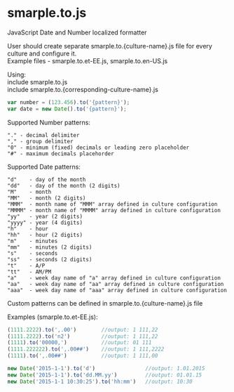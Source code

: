 # smarple.to.js

JavaScript Date and Number localized formatter

User should create separate smarple.to.{culture-name}.js file for every culture and configure it.  
Example files - smarple.to.et-EE.js, smarple.to.en-US.js

Using:  
include smarple.to.js  
include smarple.to.{corresponding-culture-name}.js
```js
var number = (123.456).to('{pattern}');  
var date = new Date().to('{pattern}');
```

Supported Number patterns:
```
"." - decimal delimiter  
"," - group delimiter  
"0" - minimum (fixed) decimals or leading zero placeholder  
"#" - maximum decimals placehorder
```

Supported Date patterns:
```
"d"    - day of the month  
"dd"   - day of the month (2 digits)  
"M"    - month  
"MM"   - month (2 digits)  
"MMM"  - month name of "MMM" array defined in culture configuration  
"MMMM" - month name of "MMMM" array defined in culture configuration  
"yy"   - year (2 digits)  
"yyyy" - year (4 digits)  
"h"    - hour  
"hh"   - hour (2 digits)  
"m"    - minutes  
"mm"   - minutes (2 digits)  
"s"    - seconds  
"ss"   - seconds (2 digits)  
"t"    - A/P  
"tt"   - AM/PM  
"a"    - week day name of "a" array defined in culture configuration  
"aa"   - week day name of "aa" array defined in culture configuration  
"aaa"  - week day name of "aaa" array defined in culture configuration  
```

Custom patterns can be defined in smarple.to.{culture-name}.js file

Examples (smarple.to.et-EE.js):
```js
(1111.2222).to(',.00')        //output: 1 111,22  
(1111.2222).to('n2')          //output: 1 111,22  
(1111).to('00000,')           //output: 01 111  
(1111.222222).to(',.00##')    //output: 1 111,2222  
(1111).to(',.00##')           //output: 1 111,00

new Date('2015-1-1').to('d')                //output: 1.01.2015  
new Date('2015-1-1').to('dd.MM.yy')         //output: 01.01.15  
new Date('2015-1-1 10:30:25').to('hh:mm')   //output: 10:30
```
